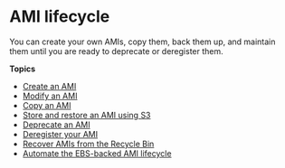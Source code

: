 # AMI lifecycle<a name="ami-lifecycle"></a>

You can create your own AMIs, copy them, back them up, and maintain them until you are ready to deprecate or deregister them\.

**Topics**
+ [Create an AMI](create-ami.md)
+ [Modify an AMI](modify-ami.md)
+ [Copy an AMI](CopyingAMIs.md)
+ [Store and restore an AMI using S3](ami-store-restore.md)
+ [Deprecate an AMI](ami-deprecate.md)
+ [Deregister your AMI](deregister-ami.md)
+ [Recover AMIs from the Recycle Bin](recycle-bin-working-with-amis.md)
+ [Automate the EBS\-backed AMI lifecycle](automating-amis.md)